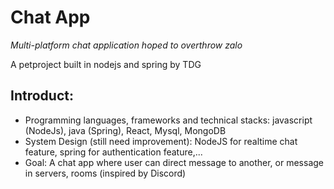 # Chat App

*Multi-platform chat application hoped to overthrow zalo*

A petproject built in nodejs and spring by TDG

## Introduct: 
* Programming languages, frameworks and technical stacks: javascript (NodeJs), java (Spring), React, Mysql, MongoDB
* System Design (still need improvement): NodeJS for realtime chat feature, spring for authentication feature,...
* Goal: A chat app where user can direct message to another, or message in servers, rooms (inspired by Discord)

